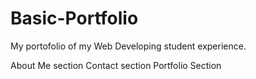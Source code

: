 # Basic-Portfolio
My portofolio of my Web Developing student experience.  

About Me section
Contact section
Portfolio Section